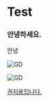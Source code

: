 # Test

### 안녕하세요.

안녕

![GD](https://thumbnews.nateimg.co.kr/view610///onimg.nate.com/orgImg/tn/2016/08/11/2016081119465541132_1.jpg "GD")

![GD](https://thumbnews.nateimg.co.kr/view610///news.nateimg.co.kr/orgImg/ts/2021/04/05/869695_604625_49_org.jpg "GD")

[권지용입니다.](https://thumbnews.nateimg.co.kr/view610///onimg.nate.com/orgImg/tn/2016/08/11/2016081119465541132_1.jpg)
